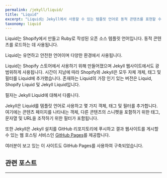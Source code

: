 ```yaml
---
permalink: /jekyll/liquid/
title: "Liquid"
excerpt: "Liquid는 Jekyll에서 사용할 수 있는 템플릿 언어로 동적 콘텐츠를 표현할 수 있습니다"
taxonomy: liquid
---
```


Liquid는 Shopify에서 만들고 Ruby로 작성된 오픈 소스 템플릿 언어입니다. 동적 콘텐츠를 로드하는 데 사용됩니다.

Liquid는 유연하고 안전한 언어이며 다양한 환경에서 사용됩니다.

Liquid는 Shopify 스토어에서 사용하기 위해 만들어졌으며 Jekyll 웹사이트에서도 광범위하게 사용됩니다. 시간이 지남에 따라 Shopify와 Jekyll은 모두 자체 개체, 태그 및 필터를 Liquid에 추가했습니다. 존재하는 Liquid의 가장 인기 있는 버전은 Liquid, Shopify Liquid 및 Jekyll Liquid입니다.

필자는 Jekyll Liquid에 대해서 다룹니다.

Jekyll은 Liquid를 템플릿 언어로 사용하고 몇 가지 객체, 태그 및 필터를 추가합니다. 여기에는 콘텐츠 페이지를 나타내는 객체, 다른 콘텐츠의 스니펫을 포함하기 위한 태그, 문자열 및 URL을 조작하기 위한 필터가 포함됩니다.

또한 Jekyll은 Jekyll 설치를 GitHub 리포지토리에 푸시하고 결과 웹사이트를 게시할 수 있는 웹 호스팅 서비스인 [GitHub Pages](https://pages.github.com/)를 제공합니다.

여러분이 보고 있는 이 사이트도 GitHub Pages를 사용하여 구축되었습니다.

## 관련 포스트

---
